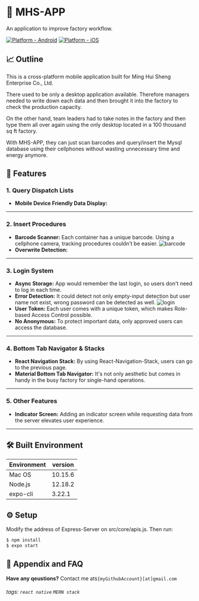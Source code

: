 # 🔩  MHS-APP

An application to improve factory workflow.

[![Platform - Android](https://img.shields.io/badge/platform-Android-3ddc84.svg?style=flat&logo=android)](https://www.android.com)
[![Platform - iOS](https://img.shields.io/badge/platform-iOS-000.svg?style=flat&logo=apple)](https://developer.apple.com/ios)

## 📈  Outline

This is a cross-platform mobile application built for Ming Hui Sheng Enterprise Co., Ltd.

There used to be only a desktop application available. Therefore managers needed to write down each data and then brought it into the factory to check the production capacity.

On the other hand, team leaders had to take notes in the factory and then type them all over again using the only desktop located in a 100 thousand sq ft factory.

With MHS-APP, they can just scan barcodes and query/insert the Mysql database using their cellphones without wasting unnecessary time and energy anymore.

## 📱  Features

### 1. Query Dispatch Lists

* **Mobile Device Friendly Data Display:**

---

### 2. Insert Procedures

* **Barcode Scanner:** Each container has a unique barcode. Using a cellphone camera, tracking procedures couldn't be easier.
![barcode](./demos/barcode.gif)
* **Overwrite Detection:** 

---
### 3. Login System

* **Async Storage:** App would remember the last login, so users don't need to log in each time.
* **Error Detection:** It could detect not only empty-input detection but user name not exist, wrong password can be detected as well.
![login](./demos/login.gif)
* **User Token:** Each user comes with a unique token, which makes Role-based Access Control possible.
* **No Anonymous:** To protect important data, only approved users can access the database.

---

### 4. Bottom Tab Navigator & Stacks

* **React Navigation Stack:** By using React-Navigation-Stack, users can go to the previous page.
* **Material Bottom Tab Navigator:** It's not only aesthetic but comes in handy in the busy factory for single-hand operations.

---

### 5. Other Features

* **Indicator Screen:** Adding an indicator screen while requesting data from the server elevates user experience.

---

## 🛠  Built Environment

| Environment   | version | 
| ------------- | ------- |
| Mac OS        | 10.15.6 |
| Node.js       | 12.18.2 |
| expo-cli      | 3.22.1  |

## ⚙  Setup

Modify the address of Express-Server on src/core/apis.js.
Then run:
```bash 
$ npm install
$ expo start
```

## 🙋  Appendix and FAQ


**Have any qeustions?** Contact me at`${myGithubAccount}[at]gmail.com`


###### tags: `react native` `MERN stack`